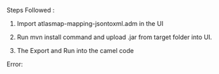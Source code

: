Steps Followed :

1. Import atlasmap-mapping-jsontoxml.adm in the UI

2. Run mvn install command and upload .jar from target folder into UI.

3. The Export and Run into the camel code 

Error:



